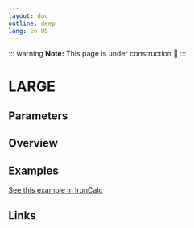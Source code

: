 ```yaml
---
layout: doc
outline: deep
lang: en-US
---
```


::: warning
**Note:** This page is under construction 🚧
:::

# LARGE

## Parameters

## Overview

## Examples

[See this example in IronCalc](https://app.ironcalc.com/?filename=large)

## Links